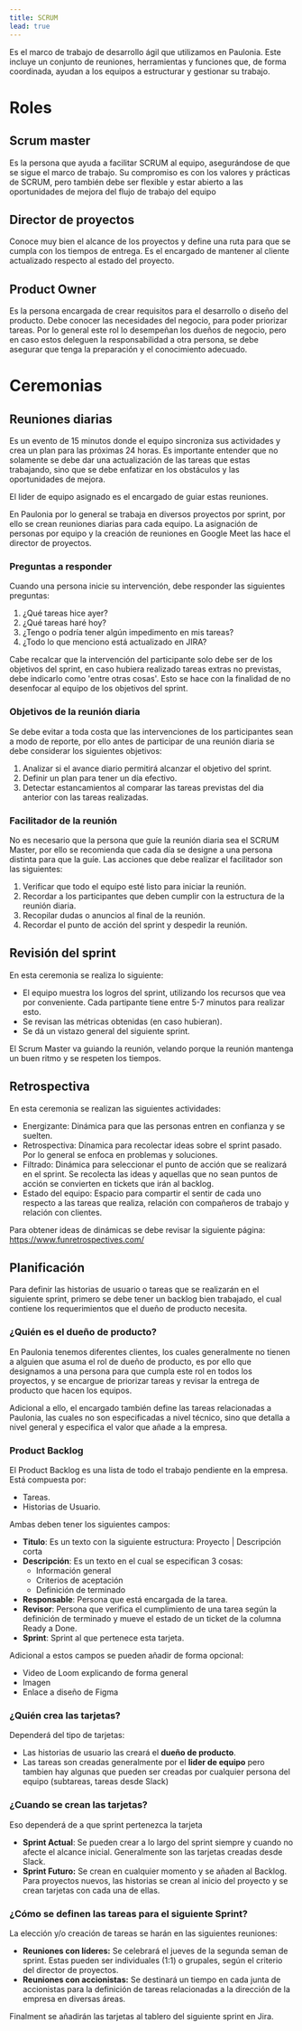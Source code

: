 ```yaml
---
title: SCRUM
lead: true
---
```


Es el marco de trabajo de desarrollo ágil que utilizamos en Paulonia. Este incluye un conjunto de reuniones, herramientas y funciones que, de forma coordinada, ayudan a los equipos a estructurar y gestionar su trabajo.

# Roles
## Scrum master
Es la persona que ayuda a facilitar SCRUM al equipo, asegurándose de que se sigue el marco de trabajo. Su compromiso es con los valores y prácticas de SCRUM, pero también debe ser flexible y estar abierto a las oportunidades de mejora del flujo de trabajo del equipo
## Director de proyectos
 Conoce muy bien el alcance de los proyectos y define una ruta para que se cumpla con los tiempos de entrega. Es el encargado de mantener al cliente actualizado respecto al estado del proyecto.
## Product Owner
Es la persona encargada de crear requisitos para el desarrollo o diseño del producto. Debe conocer las necesidades del negocio, para poder priorizar tareas. Por lo general este rol lo desempeñan los dueños de negocio, pero en caso estos deleguen la responsabilidad a otra persona, se debe asegurar que tenga la preparación y el conocimiento adecuado.


# Ceremonias

## Reuniones diarias

Es un evento de 15 minutos donde el equipo sincroniza sus actividades y crea un plan para las próximas 24 horas. Es importante entender que no solamente se debe dar una actualización de las tareas que estas trabajando, sino que se debe enfatizar en los obstáculos y las oportunidades de mejora. 

El lider de equipo asignado es el encargado de guiar estas reuniones.

En Paulonia por lo general se trabaja en diversos proyectos por sprint, por ello se crean reuniones diarias para cada equipo. La asignación de personas por equipo y la creación de reuniones en Google Meet las hace el director de proyectos.

### Preguntas a responder
Cuando una persona inicie su intervención, debe responder las siguientes preguntas:

 1. ¿Qué tareas hice ayer?
 2. ¿Qué tareas haré hoy?
 3. ¿Tengo o podría tener algún impedimento en mis tareas?
 4. ¿Todo lo que menciono está actualizado en JIRA?

Cabe recalcar que la intervención del participante solo debe ser de los objetivos del sprint, en caso hubiera realizado tareas extras no previstas, debe indicarlo como 'entre otras cosas'. Esto se hace con la finalidad de no desenfocar al equipo de los objetivos del sprint.

### Objetivos de la reunión diaria
Se debe evitar a toda costa que las intervenciones de los participantes sean a modo de reporte, por ello antes de participar de una reunión diaria se debe considerar los siguientes objetivos:

 1. Analizar si el avance diario permitirá alcanzar el objetivo del sprint.
 2. Definir un plan para tener un día efectivo.
 3. Detectar estancamientos al comparar las tareas previstas del dia anterior con las tareas realizadas.

### Facilitador de la reunión
No es necesario que la persona que guíe la reunión diaria sea el SCRUM Master, por ello se recomienda que cada día se designe a una persona distinta para que la guíe.
Las acciones que debe realizar el facilitador son las siguientes:
1. Verificar que todo el equipo esté listo para iniciar la reunión.
2. Recordar a los participantes que deben cumplir con la estructura de la reunión diaria.
3. Recopilar dudas o anuncios al final de la reunión.
4. Recordar el punto de acción del sprint y despedir la reunión.

## Revisión del sprint
En esta ceremonia se realiza lo siguiente:
- El equipo muestra los logros del sprint, utilizando los recursos que vea por conveniente. Cada partipante tiene entre 5-7 minutos para realizar esto.
- Se revisan las métricas obtenidas (en caso hubieran).
- Se dá un vistazo general del siguiente sprint.

El Scrum Master va guiando la reunión, velando porque la reunión mantenga un buen ritmo y se respeten los tiempos.

## Retrospectiva
En esta ceremonia se realizan las siguientes actividades:
- Energizante: Dinámica para que las personas entren en confianza y se suelten.
- Retrospectiva: Dínamica para recolectar ideas sobre el sprint pasado. Por lo general se enfoca en problemas y soluciones.
- Filtrado: Dinámica para seleccionar el punto de acción que se realizará en el sprint. Se recolecta las ideas y aquellas que no sean puntos de acción se convierten en tickets que irán al backlog.
- Estado del equipo: Espacio para compartir el sentir de cada uno respecto a las tareas que realiza, relación con compañeros de trabajo y relación con clientes.

Para obtener ideas de dinámicas se debe revisar la siguiente página:
https://www.funretrospectives.com/

## Planificación
Para definir las historias de usuario o tareas que se realizarán en el siguiente sprint, primero se debe tener un backlog bien trabajado, el cual contiene los requerimientos que el dueño de producto necesita.
### ¿Quién es el dueño de producto?
En Paulonia tenemos diferentes clientes, los cuales generalmente no tienen a alguien que asuma el rol de dueño de producto, es por ello que designamos a una persona para que cumpla este rol en todos los proyectos, y se encargue de priorizar tareas y revisar la entrega de producto que hacen los equipos.

Adicional a ello, el encargado también define las tareas relacionadas a Paulonia, las cuales no son especificadas a nivel técnico, sino que detalla a nivel general y especifica el valor que añade a la empresa.

### Product Backlog
El Product Backlog es una lista de todo el trabajo pendiente en la empresa. Está compuesta por:
 - Tareas.
 - Historias de Usuario.
 
Ambas deben tener los siguientes campos:
- **Titulo**: Es un texto con la siguiente estructura: Proyecto | Descripción corta 
- **Descripción**: Es un texto en el cual se especifican 3 cosas:
	- Información general
	- Criterios de aceptación
	- Definición de terminado
 - **Responsable**: Persona que está encargada de la tarea.
 - **Revisor**: Persona que verifica el cumplimiento de una tarea según la definición de terminado y mueve el estado de un ticket de la columna Ready a Done.
 - **Sprint**: Sprint al que pertenece esta tarjeta.

Adicional a estos campos se pueden añadir de forma opcional:
- Video de Loom explicando de forma general
- Imagen
- Enlace a diseño de Figma

### ¿Quién crea las tarjetas?
Dependerá del tipo de tarjetas:
- Las historias de usuario las creará el **dueño de producto**.
- Las tareas son creadas generalmente por el **lider de equipo** pero tambien hay algunas que pueden ser creadas por cualquier persona del equipo (subtareas, tareas desde Slack)

### ¿Cuando se crean las tarjetas?
Eso dependerá de a que sprint pertenezca la tarjeta
- **Sprint  Actual**: Se pueden crear a lo largo del sprint siempre y cuando no afecte el alcance inicial. Generalmente son las tarjetas creadas desde Slack.
- **Sprint Futuro:** Se crean en cualquier momento y se añaden al Backlog.
Para proyectos nuevos, las historias se crean al inicio del proyecto y se crean tarjetas con cada una de ellas.

### ¿Cómo se definen las tareas para el siguiente Sprint?
La elección y/o creación de tareas se harán en las siguientes reuniones:
- **Reuniones con líderes:** Se celebrará el jueves de la segunda seman de sprint. Estas pueden ser individuales (1:1) o grupales, según el criterio del director de proyectos.
- **Reuniones con accionistas:** Se destinará un tiempo en cada junta de accionistas para la definición de tareas relacionadas a la dirección de la empresa en diversas áreas.

Finalment se añadirán las tarjetas al tablero del siguiente sprint en Jira.


